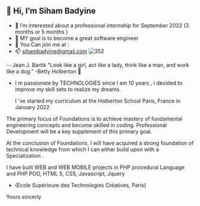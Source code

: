 

##  👋 Hi, I’m Siham Badyine
- 👀 I’m interested about a professional internship for September 2022  (3 months or 5 months )
- 🌱 MY goal is to become a great software engineer 
- 💞️ You Can join me at :
- 📫 sihambadyine@gmail.com
![352](https://user-images.githubusercontent.com/96126445/157525441-208df01f-c73c-4ef8-9ec9-38518f0ecbf2.gif)


 -- Jean J. Bartik "Look like a girl, act like a lady, think like a man, and work like a dog." -Betty Holberton  💞️

- I m passionate by TECHNOLOGIES since I am 10 years ,  i decided to improve my skill sets to realize my dreams.

  I 've started  my curriculum at the Holberton School Paris, France in January 2022
 

The primary focus of Foundations is to achieve mastery of fundamental engineering concepts and become skilled in coding. 
  Professional Development will be a key supplement of this primary goal.

At the conclusion of Foundations, I will have acquired a strong foundation of technical knowledge from which I can either build upon with a Specialization .
                                                              
                                                     


I have built WEB and WEB MOBILE projects in PHP procedural Language and PHP POO, HTML 5, CSS, Javascript, Jquery 
 - (Ecole Supérieure des Technologies Créatives, Paris)
 
Yours sincerly



